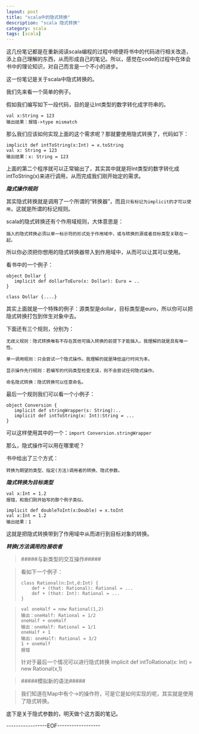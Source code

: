 ```yaml
---
layout: post
title: "scala中的隐式转换"
description: "scala 隐式转换"
category: scala
tags: [scala]
---
```


这几份笔记都是在重新阅读scala编程的过程中顺便将书中的代码进行相关改造，添上自己理解的东西，从而形成自己的笔记。所以，感觉在code的过程中在体会书中的理论知识，对自己而言是一个不小的进步。

这一份笔记是关于scala中隐式转换的。

我们先来看一个简单的例子。

假如我们编写如下一段代码，目的是让Int类型的数字转化成字符串的。

    val x:String = 123
    输出结果：报错->type mismatch

那么我们应该如何实现上面的这个需求呢？那就要使用隐式转换了，代码如下：

    implicit def intToString(x:Int) = x.toString
    val x: String = 123
    输出结果：x: String = 123

上面的第二个程序就可以正常输出了，其实其中就是将Int类型的数字转化成intToString(x)来进行调用，从而完成我们刚开始定的需求。

*****隐式操作规则*****

其实隐式转换就是调用了一个所谓的“转换器”，而且`只有标记为implicit的才可以使用`，这就是所谓的标记规则。

scala的隐式转换还有个作用域规则，大体意思是：

    插入的隐式转换必须以单一标示符的形式处于作用域中，或与转换的源或者目标类型关联在一起。

所以你必须把你想用的隐式转换器带入到作用域中，从而可以让其可以使用。

看书中的一个例子：

    object Dollar {
       implicit def dollarToEuro(x: Dollar): Euro = ..
    }

    class Dollar {....}

其实上面就是一个特殊的例子：源类型是dollar，目标类型是euro，所以你可以把隐式转换打包到伴生对象中去。

下面还有三个规则，分别为：
 
    无歧义规则：隐式转换唯有不存在其他可插入转换的前提下才能插入。我理解的就是具有唯一性。

    单一调用规则：只会尝试一个隐式操作。我理解的就是降低运行时间为本。

    显示操作先行规则：若编写的代码类型检查无误，则不会尝试任何隐式操作。

    命名隐式转换：隐式转换可以任意命名。 

最后一个规则我们可以看一个小例子：

    object Conversion {
       implicit def stringWrapper(s: String):..
       implicit def intToString(x: Int):String = ...
    }

可以这样使用其中的一个：`import Conversion.stringWrapper`

那么，隐式操作可以用在哪里呢？

书中给出了三个方式：

    转换为期望的类型、指定(方法)调用者的转换、隐式参数。

*****隐式转换为目标类型*****

    val x:Int = 1.2
    报错，和我们刚开始写的那个例子类似。

    implicit def doubleToInt(x:Double) = x.toInt
    val x:Int = 1.2
    输出结果：1

这就是把隐式转换带到了作用域中从而进行到目标对象的转换。

*****转换(方法调用的)接收者*****

>#####与新类型的交互操作#####

>看如下一个例子：  
>
>     class Rational(n:Int,d:Int) {
>         def + (that: Rational): Rational = ...
>         def + (that: Int): Rational = ...
>     }


>     val oneHalf = new Rational(1,2)
>     输出：oneHalf: Rational = 1/2
>     oneHalf + oneHalf
>     输出：oneHalf: Rational = 1/1
>     oneHalf + 1
>     输出: oneHalf: Rational = 3/2  
>     1 + oneHalf
>     报错
>     
> 针对于最后一个情况可以进行隐式转换
>     implicit def intToRational(x: Int) = new Rational(x,1)    

>#####模拟新的语法#####

>我们知道在Map中有个->的操作符，可是它是如何实现的呢，其实就是使用了隐式转换。

底下是关于隐式参数的，明天做个这方面的笔记。

-----------------EOF------------------





















 









    







    


    




    



    
























    



    